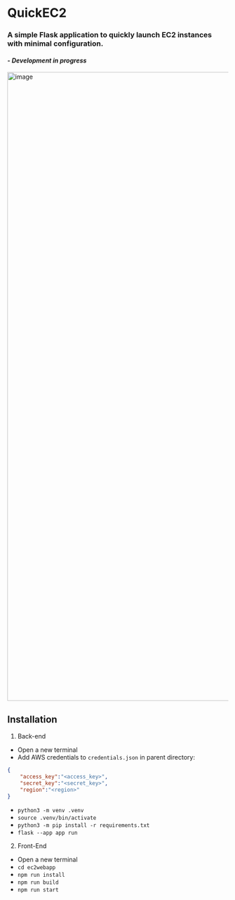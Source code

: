 # QuickEC2
### A simple Flask application to quickly launch EC2 instances with minimal configuration.
#### - _*Development in progress*_
<img width="1433" alt="image" src="https://user-images.githubusercontent.com/30906750/224453101-9d4c3b47-a6a9-4e12-ad55-2cbd485c8718.png">

## Installation
1. Back-end
- Open a new terminal
- Add AWS credentials to `credentials.json` in parent directory:
```json
{
    "access_key":"<access_key>",
    "secret_key":"<secret_key>",
    "region":"<region>"
}
```
- `python3 -m venv .venv`
- `source .venv/bin/activate`
- `python3 -m pip install -r requirements.txt`
- `flask --app app run`
2. Front-End
- Open a new terminal
- `cd ec2webapp`
- `npm run install`
- `npm run build`
- `npm run start`




